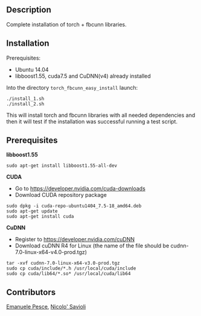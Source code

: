 ## Description
Complete installation of torch + fbcunn libraries. 

## Installation

Prerequisites:

* Ubuntu 14.04
* libboost1.55, cuda7.5 and CuDNN(v4) already installed


Into the directory `torch_fbcunn_easy_install` launch:
``` 
./install_1.sh
./install_2.sh
```
This will install torch and fbcunn libraries with all needed dependencies and then it will test if the installation was successful running a test script.


## Prerequisites

**libboost1.55**

```
sudo apt-get install libboost1.55-all-dev
```

**CUDA**

* Go to https://developer.nvidia.com/cuda-downloads
* Download CUDA repository package 

```
sudo dpkg -i cuda-repo-ubuntu1404_7.5-18_amd64.deb 
sudo apt-get update 
sudo apt-get install cuda 
```


**CuDNN**

* Register to https://developer.nvidia.com/cuDNN 
* Download cuDNN R4 for Linux (the name of the file should be cudnn-7.0-linux-x64-v4.0-prod.tgz)

```
tar -xvf cudnn-7.0-linux-x64-v3.0-prod.tgz
sudo cp cuda/include/*.h /usr/local/cuda/include
sudo cp cuda/lib64/*.so* /usr/local/cuda/lib64
```


## Contributors

[Emanuele Pesce](https://github.com/emanuelepesce), [Nicolo' Savioli](https://github.com/bionick87)